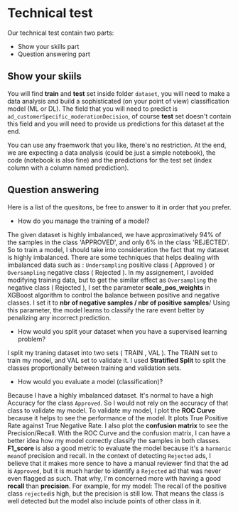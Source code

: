 # Technical test

Our technical test contain two parts:
- Show your skills part
- Question answering part

## Show your skiils

You will find **train** and **test** set inside folder `dataset`, you will need to make a data analysis and build a sophisticated (on your point of view) classification model (ML or DL). The field that you will need to predict is `ad_customerSpecific_moderationDecision`, of course **test** set doesn't contain this field and you will need to provide us predictions for this dataset at the end.

You can use any fraemwork that you like, there's no restriction. At the end, we are expecting a data analysis (could be just a simple notebook), the code (notebook is also fine) and the predictions for the test set (index column with a column named prediction).

## Question answering

Here is a list of the quesitons, be free to answer to it in order that you prefer.

- How do you manage the training of a model?

The given dataset is highly imbalanced, we have approximatively 94% of the samples in the class 'APPROVED', and only 6% in the class 'REJECTED'.
So to train a model, I should take into consideration the fact that my dataset is highly imbalanced. 
There are some techniques that helps dealing with imbalanced data such as : 
`Undersampling` positive class ( Approved ) or `Oversampling` negative class ( Rejected ).
In my assignement, I avoided modifying training data, but to get the similar effect as `Oversampling` the negative class ( Rejected ), I set the parameter **scale_pos_weights** in XGBoost algorithm to control the balance between positive and negative classes. I set it to **nbr of negative samples / nbr of positive samples**/
Using this parameter, the model learns to classify the rare event better by penalizing any incorrect prediction. 


- How would you split your dataset when you have a supervised learning problem?

I split my traning dataset into two sets ( TRAIN , VAL ). The TRAIN set to train my model, and VAL set to validate it.
I used **Stratified Split** to split the classes proportionally between training and validation sets. 

- How would you evaluate a model (classification)?

Because I have a highly imbalanced dataset. It's normal to have a high Accuracy for the class `Approved`. So I would not rely on the accuracy of that class to validate my model. 
To validate my model, I plot the **ROC Curve** because it helps to see the performance of the model. It plots True Positive Rate against True Negative Rate. 
I also plot the **confusion matrix** to see the Precision/Recall.
With the ROC Curve and the confusion matrix, I can have a better idea how my model correctly classify the samples in both classes.
**F1_score** is also a good metric to evaluate the model because it's a `harmonic mean`of precision and recall.
In the context of detecting `Rejected` ads, I believe that it makes more sence to have a manual reviewer find that the ad is `Approved`, but it is much harder to identify a `Rejected` ad that was never even flagged as such. That why, I'm concerned more with having a good **recall** than **precision**.
For example, for my model: The recall of the positive class `rejected`is high, but the precision is still low. 
That means the class is well detected but the model also include points of other class in it.

